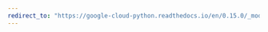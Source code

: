 ```yaml
---
redirect_to: "https://google-cloud-python.readthedocs.io/en/0.15.0/_modules/gcloud/dns/changes.html"
---
```

